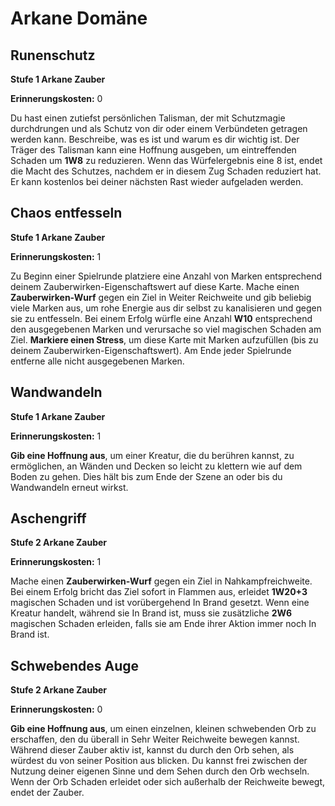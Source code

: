 # Arkane Domäne

## Runenschutz
**Stufe 1 Arkane Zauber**

**Erinnerungskosten:** 0

Du hast einen zutiefst persönlichen Talisman, der mit Schutzmagie durchdrungen und als Schutz von dir oder einem Verbündeten getragen werden kann.
Beschreibe, was es ist und warum es dir wichtig ist.
Der Träger des Talisman kann eine Hoffnung ausgeben, um eintreffenden Schaden um **1W8** zu reduzieren.
Wenn das Würfelergebnis eine 8 ist, endet die Macht des Schutzes, nachdem er in diesem Zug Schaden reduziert hat.
Er kann kostenlos bei deiner nächsten Rast wieder aufgeladen werden.

## Chaos entfesseln
**Stufe 1 Arkane Zauber**

**Erinnerungskosten:** 1

Zu Beginn einer Spielrunde platziere eine Anzahl von Marken entsprechend deinem Zauberwirken-Eigenschaftswert auf diese Karte.
Mache einen **Zauberwirken-Wurf** gegen ein Ziel in Weiter Reichweite und gib beliebig viele Marken aus, um rohe Energie aus dir selbst zu kanalisieren und gegen sie zu entfesseln.
Bei einem Erfolg würfle eine Anzahl **W10** entsprechend den ausgegebenen Marken und verursache so viel magischen Schaden am Ziel.
**Markiere einen Stress**, um diese Karte mit Marken aufzufüllen (bis zu deinem Zauberwirken-Eigenschaftswert).
Am Ende jeder Spielrunde entferne alle nicht ausgegebenen Marken.

## Wandwandeln
**Stufe 1 Arkane Zauber**

**Erinnerungskosten:** 1

**Gib eine Hoffnung aus**, um einer Kreatur, die du berühren kannst, zu ermöglichen, an Wänden und Decken so leicht zu klettern wie auf dem Boden zu gehen.
Dies hält bis zum Ende der Szene an oder bis du Wandwandeln erneut wirkst.

## Aschengriff
**Stufe 2 Arkane Zauber**

**Erinnerungskosten:** 1

Mache einen **Zauberwirken-Wurf** gegen ein Ziel in Nahkampfreichweite.
Bei einem Erfolg bricht das Ziel sofort in Flammen aus, erleidet **1W20+3** magischen Schaden und ist vorübergehend In Brand gesetzt.
Wenn eine Kreatur handelt, während sie In Brand ist, muss sie zusätzliche **2W6** magischen Schaden erleiden, falls sie am Ende ihrer Aktion immer noch In Brand ist.

## Schwebendes Auge
**Stufe 2 Arkane Zauber**

**Erinnerungskosten:** 0

**Gib eine Hoffnung aus**, um einen einzelnen, kleinen schwebenden Orb zu erschaffen, den du überall in Sehr Weiter Reichweite bewegen kannst.
Während dieser Zauber aktiv ist, kannst du durch den Orb sehen, als würdest du von seiner Position aus blicken.
Du kannst frei zwischen der Nutzung deiner eigenen Sinne und dem Sehen durch den Orb wechseln.
Wenn der Orb Schaden erleidet oder sich außerhalb der Reichweite bewegt, endet der Zauber.